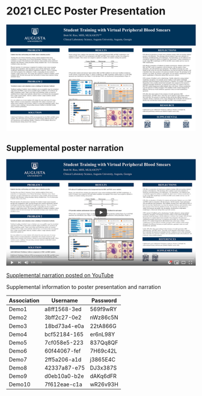 # 2021 CLEC Poster Presentation

<div align="center">  
  
<a href="2021_CLEC_Poster.pdf">![2021 CLEC Poster](2021_CLEC_Poster.png)</a>
  
</div>

## Supplemental poster narration

<div align="center">  
  
<a href="https://youtu.be/yWh9SCFhIjU">![Supplemental narration posted on YouTube](2021_Poster_Supplemental_Narration.png)</a>
  
</div>

[Supplemental narration posted on YouTube](https://youtu.be/yWh9SCFhIjU)

Supplemental information to poster presentation and narration

<div align="center">  
  
Association | Username | Password
----------- | -------- | ---------
Demo1 | a8ff1568-3ed | 569f9wRY
Demo2 | 3bff2c27-0e2 | nWz86c5N
Demo3 | 18bd73a4-e0a | 22tA866G
Demo4 | bcf52184-165 | er6nL98Y
Demo5 | 7cf058e5-223 | 837Qq8QF
Demo6 | 60f44067-fef | 7H69c42L
Demo7 | 2ff5a206-a1d | j3865E4C
Demo8 | 42337a87-e75 | DJ3x387S
Demo9 | d0eb10a0-b2e | dAKq6dFR
Demo10 | 7f612eae-c1a | wR26v93H

</div>

